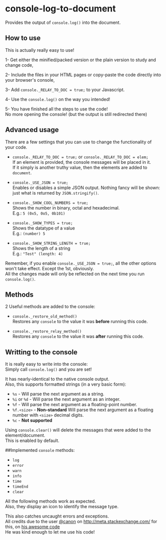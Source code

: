 # console-log-to-document
Provides the output of `console.log()` into the document.

## How to use

This is actually really easy to use!

1- Get either the minified/packed version or the plain version to study and change code,

2- Include the files in your HTML pages or copy-paste the code directly into your browser's console,

3- Add `console._RELAY_TO_DOC = true;` to your Javascript.

4- Use the `console.log()` on the way you intended!

5- You have finished all the steps to use the code!<br>
   No more opening the console! (but the output is still redirected there)

## Advanced usage

There are a few settings that you can use to change the functionality of your code.

- `console._RELAY_TO_DOC = true;` or `console._RELAY_TO_DOC = elem;`<br>
  If an element is provided, the console messages will be placed in it.<br>
  If it simply is another truthy value, then the elements are added to `document`.

- `console._USE_JSON = true;`<br>
  Enables or disables a simple JSON output. Nothing fancy will be shown: just what is returned by `JSON.stringify()`.

- `console._SHOW_COOL_NUMBERS = true;`<br>
  Shows the number in binary, octal and hexadecimal.<br>
  E.g.: `5 (0x5, 0o5, 0b101)`

- `console._SHOW_TYPES = true;`<br>
  Shows the datatype of a value<br>
  E.g.: `(number) 5`

- `console._SHOW_STRING_LENGTH = true;`<br>
  Shows the length of a string<br>
  E.g.: `"Test" (length: 4)`

Remember, if you enable `console._USE_JSON = true;`, all the other options won't take effect. Except the 1st, obviously.<br>
All the changes made will only be reflected on the next time you run `console.log()`.

## Methods

2 Useful methods are added to the console:

- `console._restore_old_method()`<br>
  Restores any `console` to the value it was **before**  running this code.

- `console._restore_relay_method()`<br>
  Restores any `console` to the value it was **after**  running this code.

## Writting to the console

It is really easy to write into the console:<br>
Simply call `console.log()` and you are set!

It has nearly-identical to the native console output.<br>
Also, this supports formatted strings (in a very basic form):

- `%s` - Will parse the next argument as a string.
- `%i` or `%d` - Will parse the next argument as an integer.
- `%f` - Will parse the next argument as a floating-point number.
- `%f.<size>` - **Non-standard** Will parse the next argument as a floating number with `<size>` decimal digits.
- `%c` - **Not supported**

Using `console.clear()` will delete the messages that were added to the element/document.<br>
This is enabled by default.

##Implemented `console` methods:

- `log`
- `error`
- `warn`
- `info`
- `time`
- `timeEnd`
- `clear`

All the following methods work as expected.<br>
Also, they display an icon to identify the message type.

This also catches uncaught errors and exceptions.<br>
All credits due to the user <a href="http://meta.stackexchange.com/users/159427/canon">@canon</a> on http://meta.stackexchange.com/ for this, on <a href="http://meta.stackexchange.com/a/242491/289125">his awesome code</a><br>
He was kind enough to let me use his code!
